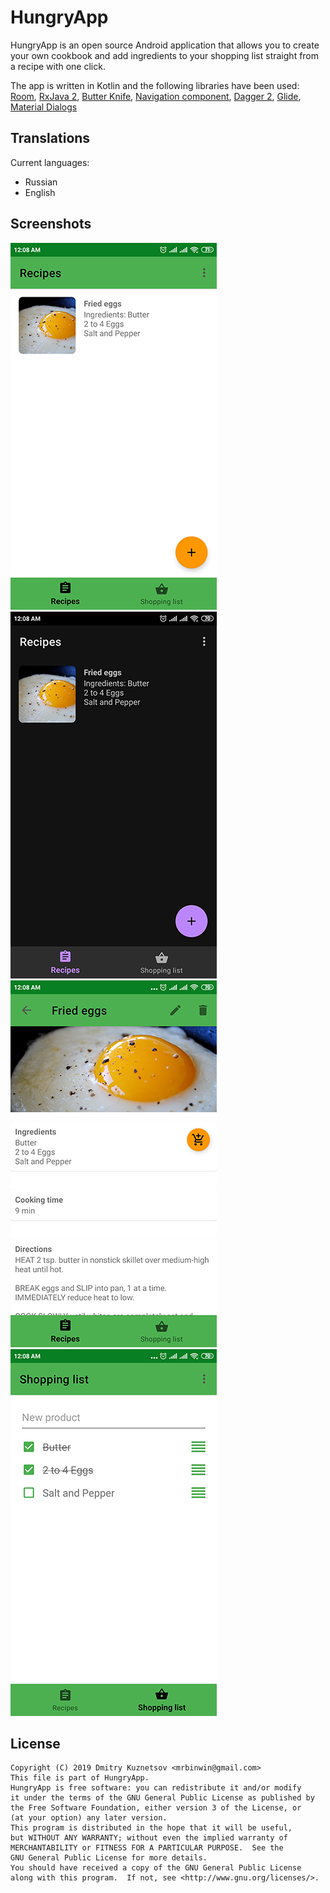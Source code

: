 HungryApp
=====================

HungryApp is an open source Android application that allows you to create your own cookbook and
add ingredients to your shopping list straight from a recipe with one click.

The app is written in Kotlin and the following libraries have been used: 
[Room](https://developer.android.com/topic/libraries/architecture/room), 
[RxJava 2](https://github.com/ReactiveX/RxJava), 
[Butter Knife](https://jakewharton.github.io/butterknife/), 
[Navigation component](https://developer.android.com/guide/navigation), 
[Dagger 2](https://github.com/google/dagger), 
[Glide](https://github.com/bumptech/glide), 
[Material Dialogs](https://github.com/afollestad/material-dialogs)


Translations
---

Current languages:

 - Russian
 - English

Screenshots
---

![light theme](doc/screenshots/1.png) ![dark theme](doc/screenshots/2.png) 
![recipe details](doc/screenshots/3.png) ![shopping list](doc/screenshots/4.png)

License
---

    Copyright (C) 2019 Dmitry Kuznetsov <mrbinwin@gmail.com>
    This file is part of HungryApp.
    HungryApp is free software: you can redistribute it and/or modify
    it under the terms of the GNU General Public License as published by
    the Free Software Foundation, either version 3 of the License, or
    (at your option) any later version.
    This program is distributed in the hope that it will be useful,
    but WITHOUT ANY WARRANTY; without even the implied warranty of
    MERCHANTABILITY or FITNESS FOR A PARTICULAR PURPOSE.  See the
    GNU General Public License for more details.
    You should have received a copy of the GNU General Public License
    along with this program.  If not, see <http://www.gnu.org/licenses/>.